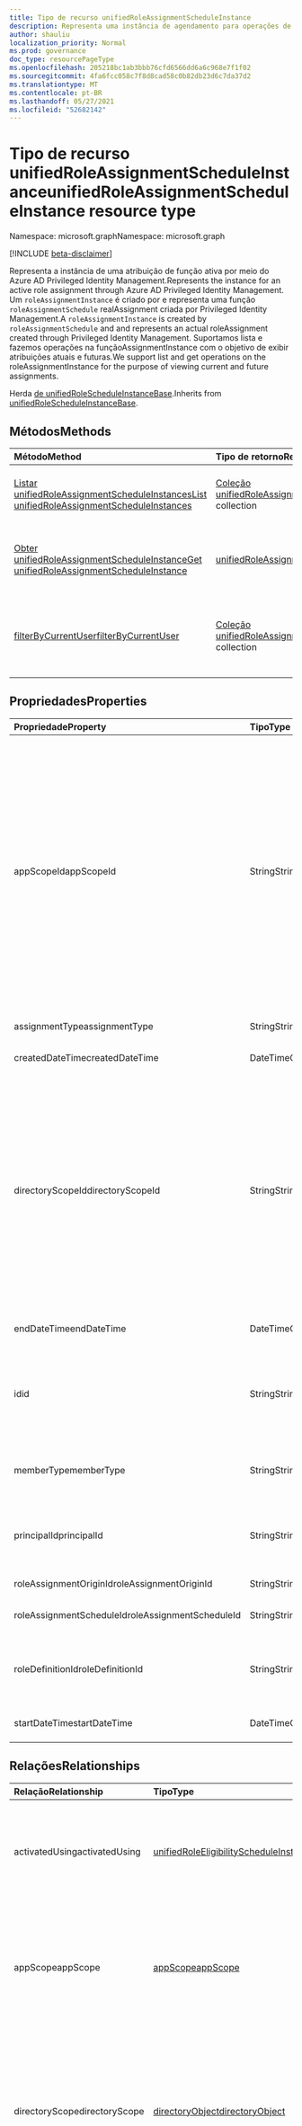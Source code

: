 ```yaml
---
title: Tipo de recurso unifiedRoleAssignmentScheduleInstance
description: Representa uma instância de agendamento para operações de atribuição de função ativa por meio do Azure AD Privileged Identity Management.
author: shauliu
localization_priority: Normal
ms.prod: governance
doc_type: resourcePageType
ms.openlocfilehash: 205218bc1ab3bbb76cfd6566dd6a6c968e7f1f02
ms.sourcegitcommit: 4fa6fcc058c7f8d8cad58c0b82db23d6c7da37d2
ms.translationtype: MT
ms.contentlocale: pt-BR
ms.lasthandoff: 05/27/2021
ms.locfileid: "52682142"
---
```

# <a name="unifiedroleassignmentscheduleinstance-resource-type"></a><span data-ttu-id="b3b03-103">Tipo de recurso unifiedRoleAssignmentScheduleInstance</span><span class="sxs-lookup"><span data-stu-id="b3b03-103">unifiedRoleAssignmentScheduleInstance resource type</span></span>

<span data-ttu-id="b3b03-104">Namespace: microsoft.graph</span><span class="sxs-lookup"><span data-stu-id="b3b03-104">Namespace: microsoft.graph</span></span> 

[!INCLUDE [beta-disclaimer](../../includes/beta-disclaimer.md)]

<span data-ttu-id="b3b03-105">Representa a instância de uma atribuição de função ativa por meio do Azure AD Privileged Identity Management.</span><span class="sxs-lookup"><span data-stu-id="b3b03-105">Represents the instance for an active role assignment through Azure AD Privileged Identity Management.</span></span> <span data-ttu-id="b3b03-106">Um `roleAssignmentInstance` é criado por e representa uma função `roleAssignmentSchedule` realAssignment criada por Privileged Identity Management.</span><span class="sxs-lookup"><span data-stu-id="b3b03-106">A `roleAssignmentInstance` is created by `roleAssignmentSchedule` and and represents an actual roleAssignment created through Privileged Identity Management.</span></span> <span data-ttu-id="b3b03-107">Suportamos lista e fazemos operações na funçãoAssignmentInstance com o objetivo de exibir atribuições atuais e futuras.</span><span class="sxs-lookup"><span data-stu-id="b3b03-107">We support list and get operations on the roleAssignmentInstance for the purpose of viewing current and future assignments.</span></span>

<span data-ttu-id="b3b03-108">Herda [de unifiedRoleScheduleInstanceBase](../resources/unifiedrolescheduleinstancebase.md).</span><span class="sxs-lookup"><span data-stu-id="b3b03-108">Inherits from [unifiedRoleScheduleInstanceBase](../resources/unifiedrolescheduleinstancebase.md).</span></span>

## <a name="methods"></a><span data-ttu-id="b3b03-109">Métodos</span><span class="sxs-lookup"><span data-stu-id="b3b03-109">Methods</span></span>
|<span data-ttu-id="b3b03-110">Método</span><span class="sxs-lookup"><span data-stu-id="b3b03-110">Method</span></span>|<span data-ttu-id="b3b03-111">Tipo de retorno</span><span class="sxs-lookup"><span data-stu-id="b3b03-111">Return type</span></span>|<span data-ttu-id="b3b03-112">Descrição</span><span class="sxs-lookup"><span data-stu-id="b3b03-112">Description</span></span>|
|:---|:---|:---|
|[<span data-ttu-id="b3b03-113">Listar unifiedRoleAssignmentScheduleInstances</span><span class="sxs-lookup"><span data-stu-id="b3b03-113">List unifiedRoleAssignmentScheduleInstances</span></span>](../api/unifiedroleassignmentscheduleinstance-list.md)|<span data-ttu-id="b3b03-114">[Coleção unifiedRoleAssignmentScheduleInstance](../resources/unifiedroleassignmentscheduleinstance.md)</span><span class="sxs-lookup"><span data-stu-id="b3b03-114">[unifiedRoleAssignmentScheduleInstance](../resources/unifiedroleassignmentscheduleinstance.md) collection</span></span>|<span data-ttu-id="b3b03-115">Obter uma lista dos [objetos unifiedRoleAssignmentScheduleInstance](../resources/unifiedroleassignmentscheduleinstance.md) e suas propriedades.</span><span class="sxs-lookup"><span data-stu-id="b3b03-115">Get a list of the [unifiedRoleAssignmentScheduleInstance](../resources/unifiedroleassignmentscheduleinstance.md) objects and their properties.</span></span>|
|[<span data-ttu-id="b3b03-116">Obter unifiedRoleAssignmentScheduleInstance</span><span class="sxs-lookup"><span data-stu-id="b3b03-116">Get unifiedRoleAssignmentScheduleInstance</span></span>](../api/unifiedroleassignmentscheduleinstance-get.md)|[<span data-ttu-id="b3b03-117">unifiedRoleAssignmentScheduleInstance</span><span class="sxs-lookup"><span data-stu-id="b3b03-117">unifiedRoleAssignmentScheduleInstance</span></span>](../resources/unifiedroleassignmentscheduleinstance.md)|<span data-ttu-id="b3b03-118">Leia as propriedades e as relações de [um objeto unifiedRoleAssignmentScheduleInstance.](../resources/unifiedroleassignmentscheduleinstance.md)</span><span class="sxs-lookup"><span data-stu-id="b3b03-118">Read the properties and relationships of an [unifiedRoleAssignmentScheduleInstance](../resources/unifiedroleassignmentscheduleinstance.md) object.</span></span>|
|[<span data-ttu-id="b3b03-119">filterByCurrentUser</span><span class="sxs-lookup"><span data-stu-id="b3b03-119">filterByCurrentUser</span></span>](../api/unifiedroleassignmentscheduleinstance-filterbycurrentuser.md)|<span data-ttu-id="b3b03-120">[Coleção unifiedRoleAssignmentScheduleInstance](../resources/unifiedroleassignmentscheduleinstance.md)</span><span class="sxs-lookup"><span data-stu-id="b3b03-120">[unifiedRoleAssignmentScheduleInstance](../resources/unifiedroleassignmentscheduleinstance.md) collection</span></span>|<span data-ttu-id="b3b03-121">Obter uma lista dos objetos [unifiedRoleAssignmentScheduleInstance](../resources/unifiedRoleAssignmentScheduleInstance.md) e suas propriedades concedidas a um usuário específico.</span><span class="sxs-lookup"><span data-stu-id="b3b03-121">Get a list of the [unifiedRoleAssignmentScheduleInstance](../resources/unifiedRoleAssignmentScheduleInstance.md) objects and their properties granted to a particular user.</span></span>|

## <a name="properties"></a><span data-ttu-id="b3b03-122">Propriedades</span><span class="sxs-lookup"><span data-stu-id="b3b03-122">Properties</span></span>
|<span data-ttu-id="b3b03-123">Propriedade</span><span class="sxs-lookup"><span data-stu-id="b3b03-123">Property</span></span>|<span data-ttu-id="b3b03-124">Tipo</span><span class="sxs-lookup"><span data-stu-id="b3b03-124">Type</span></span>|<span data-ttu-id="b3b03-125">Descrição</span><span class="sxs-lookup"><span data-stu-id="b3b03-125">Description</span></span>|
|:---|:---|:---|
|<span data-ttu-id="b3b03-126">appScopeId</span><span class="sxs-lookup"><span data-stu-id="b3b03-126">appScopeId</span></span>|<span data-ttu-id="b3b03-127">String</span><span class="sxs-lookup"><span data-stu-id="b3b03-127">String</span></span>|<span data-ttu-id="b3b03-128">ID do escopo específico do aplicativo quando o escopo de atribuição é específico do aplicativo.</span><span class="sxs-lookup"><span data-stu-id="b3b03-128">Id of the app specific scope when the assignment scope is app specific.</span></span> <span data-ttu-id="b3b03-129">O escopo de uma atribuição determina o conjunto de recursos para os quais a entidade foi concedida acesso.</span><span class="sxs-lookup"><span data-stu-id="b3b03-129">The scope of an assignment determines the set of resources for which the principal has been granted access.</span></span> <span data-ttu-id="b3b03-130">Os escopos de diretório são escopos compartilhados armazenados no diretório que são compreendidos por vários aplicativos.</span><span class="sxs-lookup"><span data-stu-id="b3b03-130">Directory scopes are shared scopes stored in the directory that are understood by multiple applications.</span></span> <span data-ttu-id="b3b03-131">Use "/" para o escopo de todo o locatário.</span><span class="sxs-lookup"><span data-stu-id="b3b03-131">Use "/" for tenant-wide scope.</span></span> <span data-ttu-id="b3b03-132">Os escopos do aplicativo são escopos definidos e compreendidos somente por esse aplicativo.</span><span class="sxs-lookup"><span data-stu-id="b3b03-132">App scopes are scopes that are defined and understood by this application only.</span></span> <span data-ttu-id="b3b03-133">Herdado [de unifiedRoleScheduleInstanceBase](../resources/unifiedrolescheduleinstancebase.md)</span><span class="sxs-lookup"><span data-stu-id="b3b03-133">Inherited from [unifiedRoleScheduleInstanceBase](../resources/unifiedrolescheduleinstancebase.md)</span></span>|
|<span data-ttu-id="b3b03-134">assignmentType</span><span class="sxs-lookup"><span data-stu-id="b3b03-134">assignmentType</span></span>|<span data-ttu-id="b3b03-135">String</span><span class="sxs-lookup"><span data-stu-id="b3b03-135">String</span></span>|<span data-ttu-id="b3b03-136">Tipo da atribuição.</span><span class="sxs-lookup"><span data-stu-id="b3b03-136">Type of the assignment.</span></span> <span data-ttu-id="b3b03-137">Pode ser `Assigned` ou `Activated` .</span><span class="sxs-lookup"><span data-stu-id="b3b03-137">It can either be `Assigned` or `Activated`.</span></span>|
|<span data-ttu-id="b3b03-138">createdDateTime</span><span class="sxs-lookup"><span data-stu-id="b3b03-138">createdDateTime</span></span>|<span data-ttu-id="b3b03-139">DateTimeOffset</span><span class="sxs-lookup"><span data-stu-id="b3b03-139">DateTimeOffset</span></span>|<span data-ttu-id="b3b03-140">Hora em que a agenda foi criada.</span><span class="sxs-lookup"><span data-stu-id="b3b03-140">Time that the schedule was created.</span></span>|
|<span data-ttu-id="b3b03-141">directoryScopeId</span><span class="sxs-lookup"><span data-stu-id="b3b03-141">directoryScopeId</span></span>|<span data-ttu-id="b3b03-142">String</span><span class="sxs-lookup"><span data-stu-id="b3b03-142">String</span></span>|<span data-ttu-id="b3b03-143">ID do objeto directory que representa o escopo da atribuição.</span><span class="sxs-lookup"><span data-stu-id="b3b03-143">Id of the directory object representing the scope of the assignment.</span></span> <span data-ttu-id="b3b03-144">O escopo de uma atribuição determina o conjunto de recursos para os quais a entidade foi concedida acesso.</span><span class="sxs-lookup"><span data-stu-id="b3b03-144">The scope of an assignment determines the set of resources for which the principal has been granted access.</span></span> <span data-ttu-id="b3b03-145">Os escopos de diretório são escopos compartilhados armazenados no diretório que são compreendidos por vários aplicativos.</span><span class="sxs-lookup"><span data-stu-id="b3b03-145">Directory scopes are shared scopes stored in the directory that are understood by multiple applications.</span></span> <span data-ttu-id="b3b03-146">Os escopos do aplicativo são escopos definidos e compreendidos somente por esse aplicativo.</span><span class="sxs-lookup"><span data-stu-id="b3b03-146">App scopes are scopes that are defined and understood by this application only.</span></span> <span data-ttu-id="b3b03-147">Herdado [de unifiedRoleScheduleInstanceBase](../resources/unifiedrolescheduleinstancebase.md)</span><span class="sxs-lookup"><span data-stu-id="b3b03-147">Inherited from [unifiedRoleScheduleInstanceBase](../resources/unifiedrolescheduleinstancebase.md)</span></span>|
|<span data-ttu-id="b3b03-148">endDateTime</span><span class="sxs-lookup"><span data-stu-id="b3b03-148">endDateTime</span></span>|<span data-ttu-id="b3b03-149">DateTimeOffset</span><span class="sxs-lookup"><span data-stu-id="b3b03-149">DateTimeOffset</span></span>|<span data-ttu-id="b3b03-150">Tempo em que a roleAssignmentInstance expirará</span><span class="sxs-lookup"><span data-stu-id="b3b03-150">Time that the roleAssignmentInstance will expire</span></span>|
|<span data-ttu-id="b3b03-151">id</span><span class="sxs-lookup"><span data-stu-id="b3b03-151">id</span></span>|<span data-ttu-id="b3b03-152">String</span><span class="sxs-lookup"><span data-stu-id="b3b03-152">String</span></span>|<span data-ttu-id="b3b03-153">O identificador exclusivo para unifiedRoleAssignmentScheduleInstance.</span><span class="sxs-lookup"><span data-stu-id="b3b03-153">The unique identifier for the unifiedRoleAssignmentScheduleInstance.</span></span> <span data-ttu-id="b3b03-154">Chave, não anulada, somente leitura.</span><span class="sxs-lookup"><span data-stu-id="b3b03-154">Key, not nullable, Read-only.</span></span> <span data-ttu-id="b3b03-155">Herdado [de unifiedRoleScheduleInstanceBase](../resources/unifiedrolescheduleinstancebase.md)</span><span class="sxs-lookup"><span data-stu-id="b3b03-155">Inherited from [unifiedRoleScheduleInstanceBase](../resources/unifiedrolescheduleinstancebase.md)</span></span>|
|<span data-ttu-id="b3b03-156">memberType</span><span class="sxs-lookup"><span data-stu-id="b3b03-156">memberType</span></span>|<span data-ttu-id="b3b03-157">String</span><span class="sxs-lookup"><span data-stu-id="b3b03-157">String</span></span>|<span data-ttu-id="b3b03-158">Tipo de associação da atribuição.</span><span class="sxs-lookup"><span data-stu-id="b3b03-158">Membership type of the assignment.</span></span> <span data-ttu-id="b3b03-159">Pode ser `Inherited` , `Direct` ou `Group` .</span><span class="sxs-lookup"><span data-stu-id="b3b03-159">It can either be `Inherited`, `Direct`, or `Group`.</span></span>|
|<span data-ttu-id="b3b03-160">principalId</span><span class="sxs-lookup"><span data-stu-id="b3b03-160">principalId</span></span>|<span data-ttu-id="b3b03-161">String</span><span class="sxs-lookup"><span data-stu-id="b3b03-161">String</span></span>|<span data-ttu-id="b3b03-162">Objectid da entidade à qual a atribuição está sendo concedida.</span><span class="sxs-lookup"><span data-stu-id="b3b03-162">Objectid of the principal to which the assignment is being granted to.</span></span> <span data-ttu-id="b3b03-163">Herdado [de unifiedRoleScheduleInstanceBase](../resources/unifiedrolescheduleinstancebase.md)</span><span class="sxs-lookup"><span data-stu-id="b3b03-163">Inherited from [unifiedRoleScheduleInstanceBase](../resources/unifiedrolescheduleinstancebase.md)</span></span>|
|<span data-ttu-id="b3b03-164">roleAssignmentOriginId</span><span class="sxs-lookup"><span data-stu-id="b3b03-164">roleAssignmentOriginId</span></span>|<span data-ttu-id="b3b03-165">String</span><span class="sxs-lookup"><span data-stu-id="b3b03-165">String</span></span>|<span data-ttu-id="b3b03-166">ID do roleAssignment no diretório</span><span class="sxs-lookup"><span data-stu-id="b3b03-166">ID of the roleAssignment in the directory</span></span>|
|<span data-ttu-id="b3b03-167">roleAssignmentScheduleId</span><span class="sxs-lookup"><span data-stu-id="b3b03-167">roleAssignmentScheduleId</span></span>|<span data-ttu-id="b3b03-168">String</span><span class="sxs-lookup"><span data-stu-id="b3b03-168">String</span></span>|<span data-ttu-id="b3b03-169">ID da função paiAssignmentSchedule para esta instância</span><span class="sxs-lookup"><span data-stu-id="b3b03-169">ID of the parent roleAssignmentSchedule for this instance</span></span>|
|<span data-ttu-id="b3b03-170">roleDefinitionId</span><span class="sxs-lookup"><span data-stu-id="b3b03-170">roleDefinitionId</span></span>|<span data-ttu-id="b3b03-171">String</span><span class="sxs-lookup"><span data-stu-id="b3b03-171">String</span></span>|<span data-ttu-id="b3b03-172">ID do unifiedRoleDefinition para o que a atribuição se destina.</span><span class="sxs-lookup"><span data-stu-id="b3b03-172">ID of the unifiedRoleDefinition the assignment is for.</span></span> <span data-ttu-id="b3b03-173">Somente leitura.</span><span class="sxs-lookup"><span data-stu-id="b3b03-173">Read only.</span></span> <span data-ttu-id="b3b03-174">Herdado [de unifiedRoleScheduleInstanceBase](../resources/unifiedrolescheduleinstancebase.md)</span><span class="sxs-lookup"><span data-stu-id="b3b03-174">Inherited from [unifiedRoleScheduleInstanceBase](../resources/unifiedrolescheduleinstancebase.md)</span></span>|
|<span data-ttu-id="b3b03-175">startDateTime</span><span class="sxs-lookup"><span data-stu-id="b3b03-175">startDateTime</span></span>|<span data-ttu-id="b3b03-176">DateTimeOffset</span><span class="sxs-lookup"><span data-stu-id="b3b03-176">DateTimeOffset</span></span>|<span data-ttu-id="b3b03-177">Hora em que a roleAssignmentInstance será iniciar</span><span class="sxs-lookup"><span data-stu-id="b3b03-177">Time that the roleAssignmentInstance will start</span></span>|

## <a name="relationships"></a><span data-ttu-id="b3b03-178">Relações</span><span class="sxs-lookup"><span data-stu-id="b3b03-178">Relationships</span></span>
|<span data-ttu-id="b3b03-179">Relação</span><span class="sxs-lookup"><span data-stu-id="b3b03-179">Relationship</span></span>|<span data-ttu-id="b3b03-180">Tipo</span><span class="sxs-lookup"><span data-stu-id="b3b03-180">Type</span></span>|<span data-ttu-id="b3b03-181">Descrição</span><span class="sxs-lookup"><span data-stu-id="b3b03-181">Description</span></span>|
|:---|:---|:---|
|<span data-ttu-id="b3b03-182">activatedUsing</span><span class="sxs-lookup"><span data-stu-id="b3b03-182">activatedUsing</span></span>|[<span data-ttu-id="b3b03-183">unifiedRoleEligibilityScheduleInstance</span><span class="sxs-lookup"><span data-stu-id="b3b03-183">unifiedRoleEligibilityScheduleInstance</span></span>](../resources/unifiedroleeligibilityscheduleinstance.md)|<span data-ttu-id="b3b03-184">Se a roleAssignmentScheduleInstance for ativada por uma roleEligibilityScheduleRequest, este será o link para a instância de agendamento relacionada.</span><span class="sxs-lookup"><span data-stu-id="b3b03-184">If the roleAssignmentScheduleInstance is activated by a roleEligibilityScheduleRequest, this is the link to the related schedule instance.</span></span>|
|<span data-ttu-id="b3b03-185">appScope</span><span class="sxs-lookup"><span data-stu-id="b3b03-185">appScope</span></span>|[<span data-ttu-id="b3b03-186">appScope</span><span class="sxs-lookup"><span data-stu-id="b3b03-186">appScope</span></span>](../resources/appscope.md)|<span data-ttu-id="b3b03-187">Propriedade somente leitura com detalhes do escopo específico do aplicativo quando o escopo de atribuição é específico do aplicativo.</span><span class="sxs-lookup"><span data-stu-id="b3b03-187">Read-only property with details of the app specific scope when the assignment scope is app specific.</span></span> <span data-ttu-id="b3b03-188">Entidade de contenção.</span><span class="sxs-lookup"><span data-stu-id="b3b03-188">Containment entity.</span></span> <span data-ttu-id="b3b03-189">Herdado [de unifiedRoleScheduleInstanceBase](../resources/unifiedrolescheduleinstancebase.md)</span><span class="sxs-lookup"><span data-stu-id="b3b03-189">Inherited from [unifiedRoleScheduleInstanceBase](../resources/unifiedrolescheduleinstancebase.md)</span></span>|
|<span data-ttu-id="b3b03-190">directoryScope</span><span class="sxs-lookup"><span data-stu-id="b3b03-190">directoryScope</span></span>|[<span data-ttu-id="b3b03-191">directoryObject</span><span class="sxs-lookup"><span data-stu-id="b3b03-191">directoryObject</span></span>](../resources/directoryobject.md)|<span data-ttu-id="b3b03-192">Propriedade fazendo referência ao objeto de diretório que é o escopo da atribuição.</span><span class="sxs-lookup"><span data-stu-id="b3b03-192">Property referencing the directory object that is the scope of the assignment.</span></span> <span data-ttu-id="b3b03-193">Fornecido para que os chamadores possam obter o objeto de diretório `$expand` usando ao mesmo tempo que obter a atribuição de função.</span><span class="sxs-lookup"><span data-stu-id="b3b03-193">Provided so that callers can get the directory object using `$expand` at the same time as getting the role assignment.</span></span> <span data-ttu-id="b3b03-194">Somente leitura.</span><span class="sxs-lookup"><span data-stu-id="b3b03-194">Read-only.</span></span> <span data-ttu-id="b3b03-195">Herdado [de unifiedRoleScheduleInstanceBase](../resources/unifiedrolescheduleinstancebase.md)</span><span class="sxs-lookup"><span data-stu-id="b3b03-195">Inherited from [unifiedRoleScheduleInstanceBase](../resources/unifiedrolescheduleinstancebase.md)</span></span>|
|<span data-ttu-id="b3b03-196">principal</span><span class="sxs-lookup"><span data-stu-id="b3b03-196">principal</span></span>|[<span data-ttu-id="b3b03-197">directoryObject</span><span class="sxs-lookup"><span data-stu-id="b3b03-197">directoryObject</span></span>](../resources/directoryobject.md)|<span data-ttu-id="b3b03-198">Propriedade fazendo referência à entidade que está recebendo uma atribuição de função por meio da solicitação.</span><span class="sxs-lookup"><span data-stu-id="b3b03-198">Property referencing the principal that is getting a role assignment through the request.</span></span> <span data-ttu-id="b3b03-199">Fornecido para que os chamadores possam obter a entidade principal `$expand` usando ao mesmo tempo que obter a atribuição de função.</span><span class="sxs-lookup"><span data-stu-id="b3b03-199">Provided so that callers can get the principal using `$expand` at the same time as getting the role assignment.</span></span> <span data-ttu-id="b3b03-200">Somente leitura.</span><span class="sxs-lookup"><span data-stu-id="b3b03-200">Read-only.</span></span> <span data-ttu-id="b3b03-201">Herdado [de unifiedRoleScheduleInstanceBase](../resources/unifiedrolescheduleinstancebase.md)</span><span class="sxs-lookup"><span data-stu-id="b3b03-201">Inherited from [unifiedRoleScheduleInstanceBase](../resources/unifiedrolescheduleinstancebase.md)</span></span>|
|<span data-ttu-id="b3b03-202">roleDefinition</span><span class="sxs-lookup"><span data-stu-id="b3b03-202">roleDefinition</span></span>|[<span data-ttu-id="b3b03-203">unifiedRoleDefinition</span><span class="sxs-lookup"><span data-stu-id="b3b03-203">unifiedRoleDefinition</span></span>](../resources/unifiedroledefinition.md)|<span data-ttu-id="b3b03-204">Propriedade indicando a funçãoDefinition para a qual a atribuição se destina.</span><span class="sxs-lookup"><span data-stu-id="b3b03-204">Property indicating the roleDefinition the assignment is for.</span></span> <span data-ttu-id="b3b03-205">Fornecido para que os chamadores possam obter a definição de função `$expand` usando ao mesmo tempo que obter a atribuição de função.</span><span class="sxs-lookup"><span data-stu-id="b3b03-205">Provided so that callers can get the role definition using `$expand` at the same time as getting the role assignment.</span></span> <span data-ttu-id="b3b03-206">roleDefinition.Id será expandido automaticamente.</span><span class="sxs-lookup"><span data-stu-id="b3b03-206">roleDefinition.Id will be auto expanded.</span></span> <span data-ttu-id="b3b03-207">Herdado [de unifiedRoleScheduleInstanceBase](../resources/unifiedrolescheduleinstancebase.md)</span><span class="sxs-lookup"><span data-stu-id="b3b03-207">Inherited from [unifiedRoleScheduleInstanceBase](../resources/unifiedrolescheduleinstancebase.md)</span></span>|

## <a name="json-representation"></a><span data-ttu-id="b3b03-208">Representação JSON</span><span class="sxs-lookup"><span data-stu-id="b3b03-208">JSON representation</span></span>
<span data-ttu-id="b3b03-209">Veja a seguir uma representação JSON do recurso.</span><span class="sxs-lookup"><span data-stu-id="b3b03-209">The following is a JSON representation of the resource.</span></span>
<!-- {
  "blockType": "resource",
  "keyProperty": "id",
  "@odata.type": "microsoft.graph.unifiedRoleAssignmentScheduleInstance",
  "baseType": "microsoft.graph.unifiedRoleScheduleInstanceBase",
  "openType": false
}
-->
``` json
{
  "@odata.type": "#microsoft.graph.unifiedRoleAssignmentScheduleInstance",
  "id": "String (identifier)",
  "principalId": "String",
  "roleDefinitionId": "String",
  "directoryScopeId": "String",
  "appScopeId": "String",
  "startDateTime": "String (timestamp)",
  "endDateTime": "String (timestamp)",
  "assignmentType": "String",
  "memberType": "String",
  "roleAssignmentOriginId": "String",
  "roleAssignmentScheduleId": "String"
}
```

